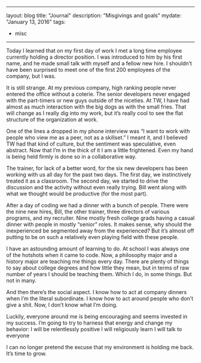 
---
layout: blog
title: "Journal"
description: "Misgivings and goals"
mydate: "January 13, 2016"
tags:
- misc
---

Today I learned that on my first day of work I met a long time employee currently holding a director position. I was introduced to him by his first name, and he made small talk with myself and a fellow new hire. I shouldn’t have been surprised to meet one of the first 200 employees of the company, but I was. 

It is still strange. At my previous company, high ranking people never entered the office without a coterie. The senior developers never engaged with the part-timers or new guys outside of the niceties. At TW, I have had almost as much interaction with the big dogs as with the small fries. That will change as I really dig into my work, but it’s really cool to see the flat structure of the organization at work.

One of the lines a dropped in my phone interview was “I want to work with people who view me as a peer, not as a skillset.” I meant it, and I believed TW had that kind of culture, but the sentiment was speculative, even abstract. Now that I’m in the thick of it I am a little frightened. Even my hand is being held firmly is done so in a collaborative way.

The trainer, for lack of a better word, for the six new developers has been working with us all day for the past two days. The first day, we instinctively treated it as a classroom. The second day, we started to drive the discussion and the activity without even really trying. Bill went along with what we thought would be productive (for the most part).

After a day of coding we had a dinner with a bunch of people. There were the nine new hires, Bill, the other trainer, three directors of various programs, and my recruiter. Nine mostly fresh college grads having a casual dinner with people in mostly “senior” roles. It makes sense, why should the inexperienced be segmented away from the experienced? But it’s almost off putting to be on such a relatively even playing field with these people.

I have an astounding amount of learning to do. At school I was always one of the hotshots when it came to code. Now, a philosophy major and a history major are teaching me things every day. There are plenty of things to say about college degrees and how little they mean, but in terms of raw number of years I should be teaching them. Which I do, in some things. But not in many.

And then there’s the social aspect. I know how to act at company dinners when I’m the literal subordinate. I know how to act around people who don’t give a shit. Now, I don’t know what I’m doing. 

Luckily, everyone around me is being encouraging and seems invested in my success. I’m going to try to harness that energy and change my behavior:
I will be relentlessly positive
I will religiously learn
I will talk to everyone

I can no longer pretend the excuse that my environment is holding me back. It’s time to grow.